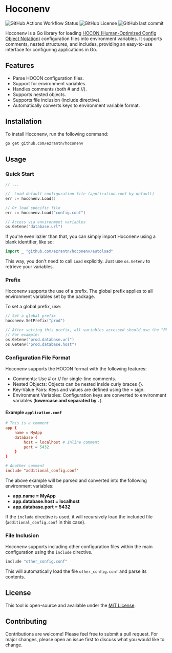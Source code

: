 # Hoconenv

![GitHub Actions Workflow Status](https://img.shields.io/github/actions/workflow/status/ezrantn/hoconenv/go.yml)
![GitHub License](https://img.shields.io/github/license/ezrantn/hoconenv)
![GitHub last commit](https://img.shields.io/github/last-commit/ezrantn/hoconenv)

Hoconenv is a Go library for loading [HOCON (Human-Optimized Config Object Notation)](https://docs.spongepowered.org/stable/en/server/getting-started/configuration/hocon.html) configuration files into environment variables. It supports comments, nested structures, and includes, providing an easy-to-use interface for configuring applications in Go.

## Features

- Parse HOCON configuration files.
- Support for environment variables.
- Handles comments (both # and //).
- Supports nested objects.
- Supports file inclusion (include directive).
- Automatically converts keys to environment variable format.

## Installation

To install Hoconenv, run the following command:

```bash
go get github.com/ezrantn/hoconenv
```

## Usage

### Quick Start

```go
// ...

//  Load default configuration file (application.conf by default)
err := hoconenv.Load()

// Or load specific file
err := hoconenv.Load("config.conf")

// Access via environment variables
os.Getenv("database.url")
```

If you're even lazier than that, you can simply import Hoconenv using a blank identifier, like so:

```go
import _ "github.com/ezrantn/hoconenv/autoload"
```

This way, you don't need to call `Load` explicitly. Just use `os.Getenv` to retrieve your variables.

### Prefix

Hoconenv supports the use of a prefix. The global prefix applies to all environment variables set by the package.

To set a global prefix, use:

```go
// Set a global prefix
hoconenv.SetPrefix("prod")

// After setting this prefix, all variables accessed should use the "PROD" prefix:
// For example:
os.Getenv("prod.database.url")
os.Getenv("prod.database.host")
```

### Configuration File Format

Hoconenv supports the HOCON format with the following features:

- Comments: Use # or // for single-line comments.
- Nested Objects: Objects can be nested inside curly braces {}.
- Key-Value Pairs: Keys and values are defined using the = sign.
- Environment Variables: Configuration keys are converted to environment variables (**lowercase and separated by `.`**).

#### Example `application.conf`

```conf
# This is a comment
app {
    name = MyApp
    database {
        host = localhost # Inline comment
        port = 5432
    }
}

# Another comment
include "additional_config.conf"
```

The above example will be parsed and converted into the following environment variables:

- **app.name = MyApp**
- **app.database.host = localhost**
- **app.database.port = 5432**

If the `include` directive is used, it will recursively load the included file (`additional_config.conf` in this case).

### File Inclusion

Hoconenv supports including other configuration files within the main configuration using the `include` directive.

```bash
include "other_config.conf"
```

This will automatically load the file `other_config.conf` and parse its contents.

## License

This tool is open-source and available under the [MIT License](https://github.com/ezrantn/hoconenv/blob/main/LICENSE).

## Contributing

Contributions are welcome! Please feel free to submit a pull request. For major changes, please open an issue first to discuss what you would like to change.
